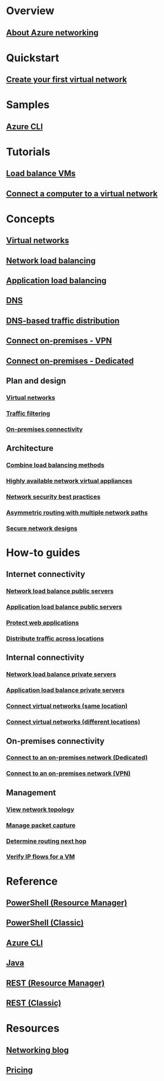 # Overview
## [About Azure networking](networking-overview.md)

# Quickstart
## [Create your first virtual network](../virtual-network/virtual-network-get-started-vnet-subnet.md?toc=%2fazure%2fnetworking%2ftoc.json)

# Samples
## [Azure CLI](cli-samples.md)

# Tutorials
## [Load balance VMs](../virtual-machines/linux/tutorial-load-balance-nodejs.md?toc=%2fazure%2fnetworking%2ftoc.json)
## [Connect a computer to a virtual network](../vpn-gateway/vpn-gateway-howto-point-to-site-resource-manager-portal.md?toc=%2fazure%2fnetworking%2ftoc.json)


# Concepts
## [Virtual networks](../virtual-network/virtual-networks-overview.md?toc=%2fazure%2fnetworking%2ftoc.json)
## [Network load balancing](../load-balancer/load-balancer-overview.md?toc=%2fazure%2fnetworking%2ftoc.json)
## [Application load balancing](../application-gateway/application-gateway-introduction.md?toc=%2fazure%2fnetworking%2ftoc.json)
## [DNS](../dns/dns-overview.md?toc=%2fazure%2fnetworking%2ftoc.json)
## [DNS-based traffic distribution](../traffic-manager/traffic-manager-overview.md?toc=%2fazure%2fnetworking%2ftoc.json)
## [Connect on-premises - VPN](../vpn-gateway/vpn-gateway-about-vpngateways.md?toc=%2fazure%2fnetworking%2ftoc.json)
## [Connect on-premises - Dedicated](../expressroute/expressroute-introduction.md?toc=%2fazure%2fnetworking%2ftoc.json)
## Plan and design
### [Virtual networks](../virtual-network/virtual-network-vnet-plan-design-arm.md?toc=%2fazure%2fnetworking%2ftoc.json)
### [Traffic filtering](../virtual-network/virtual-networks-nsg.md?toc=%2fazure%2fnetworking%2ftoc.json)
### [On-premises connectivity](../vpn-gateway/vpn-gateway-plan-design.md?toc=%2fazure%2fnetworking%2ftoc.json)

## Architecture
### [Combine load balancing methods](../traffic-manager/traffic-manager-load-balancing-azure.md?toc=%2fazure%2fnetworking%2ftoc.json)
### [Highly available network virtual appliances](/azure/architecture/reference-architectures/dmz/nva-ha.md?toc=%2fazure%2fnetworking%2ftoc.json)
### [Network security best practices](../security/azure-security-network-security-best-practices.md?toc=%2fazure%2fnetworking%2ftoc.json)
### [Asymmetric routing with multiple network paths](../expressroute/expressroute-asymmetric-routing.md?toc=%2fazure%2fnetworking%2ftoc.json)
### [Secure network designs](../best-practices-network-security.md?toc=%2fazure%2fnetworking%2ftoc.json)

# How-to guides
## Internet connectivity
### [Network load balance public servers](../load-balancer/load-balancer-get-started-internet-portal.md?toc=%2fazure%2fnetworking%2ftoc.json)
### [Application load balance public servers](../application-gateway/application-gateway-create-gateway-portal.md?toc=%2fazure%2fnetworking%2ftoc.json)
### [Protect web applications](../application-gateway/application-gateway-web-application-firewall-portal.md?toc=%2fazure%2fnetworking%2ftoc.json)
### [Distribute traffic across locations](../traffic-manager/traffic-manager-configure-geographic-routing-method.md?toc=%2fazure%2fnetworking%2ftoc.json)
## Internal connectivity
### [Network load balance private servers](../load-balancer/load-balancer-get-started-ilb-arm-portal.md?toc=%2fazure%2fnetworking%2ftoc.json)
### [Application load balance private servers](../application-gateway/application-gateway-ilb-arm.md?toc=%2fazure%2fnetworking%2ftoc.json)
### [Connect virtual networks (same location)](../virtual-network/virtual-networks-create-vnetpeering-arm-portal.md?toc=%2fazure%2fnetworking%2ftoc.json)
### [Connect virtual networks (different locations)](../vpn-gateway/vpn-gateway-howto-vnet-vnet-resource-manager-portal.md?toc=%2fazure%2fnetworking%2ftoc.json)
## On-premises connectivity
### [Connect to an on-premises network (Dedicated)](../expressroute/expressroute-howto-circuit-portal-resource-manager.md?toc=%2fazure%2fnetworking%2ftoc.json)
### [Connect to an on-premises network (VPN)](../vpn-gateway/vpn-gateway-howto-site-to-site-resource-manager-portal.md?toc=%2fazure%2fnetworking%2ftoc.json)
## Management
### [View network topology](../network-watcher/network-watcher-topology-powershell.md?toc=%2fazure%2fnetworking%2ftoc.json)
### [Manage packet capture](../network-watcher/network-watcher-packet-capture-manage-portal.md?toc=%2fazure%2fnetworking%2ftoc.json)
### [Determine routing next hop](../network-watcher/network-watcher-check-next-hop-portal.md?toc=%2fazure%2fnetworking%2ftoc.json)
### [Verify IP flows for a VM](../network-watcher/network-watcher-check-ip-flow-verify-portal.md?toc=%2fazure%2fnetworking%2ftoc.json)

# Reference
## [PowerShell (Resource Manager)](/powershell/module/azurerm.network/?view=azurermps-3.8.0)
## [PowerShell (Classic)](/powershell/module/azure/?view=azuresmps-3.7.0)
## [Azure CLI](/cli/azure/network)
## [Java](/java/api)
## [REST (Resource Manager)](https://msdn.microsoft.com/library/mt163658.aspx)
## [REST (Classic)](https://msdn.microsoft.com/library/jj157182.aspx)

# Resources
## [Networking blog](http://azure.microsoft.com/blog/topics/networking)
## [Pricing](https://azure.microsoft.com/pricing)